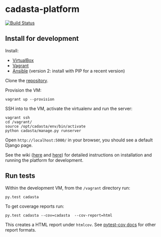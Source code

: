 # cadasta-platform

[![Build Status](https://travis-ci.org/Cadasta/cadasta-platform.svg)](https://travis-ci.org/Cadasta/cadasta-platform)

## Install for development

Install:

- [VirtualBox](https://www.virtualbox.org/)
- [Vagrant](https://www.vagrantup.com/)
- [Ansible](http://www.ansible.com/) (version 2: install with PIP for a recent version)

Clone the [repository](https://github.com/cadasta/cadasta-platform).

Provision the VM:

```
vagrant up --provision
```

SSH into to the VM, activate the virtualenv and run the server:

```
vagrant ssh
cd /vagrant/
source /opt/cadasta/env/bin/activate
python cadasta/manage.py runserver
```

Open `http://localhost:5000/` in your browser, you should see a default Django page.

See the wiki ([here](https://github.com/Cadasta/cadasta-platform/wiki/Installation) and [here](https://github.com/Cadasta/cadasta-platform/wiki/Run-for-development)) for detailed instructions on installation and running the platform for development.

## Run tests

Within the development VM, from the `/vagrant` directory run:

```
py.test cadasta
```

To get coverage reports run:

```
py.test cadasta --cov=cadasta  --cov-report=html
```

This creates a HTML report under `htmlcov`. See [pytest-cov docs](http://pytest-cov.readthedocs.org/en/latest/readme.html#reporting) for other report formats.
